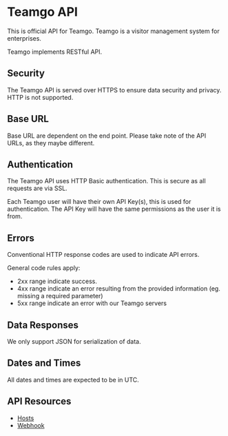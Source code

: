 Teamgo API
==========

This is official API for Teamgo. Teamgo is a visitor management system for enterprises.

Teamgo implements RESTful API. 

Security
--------

The Teamgo API is served over HTTPS to ensure data security and privacy.  HTTP is not supported.

Base URL
--------

Base URL are dependent on the end point. Please take note of the API URLs, as they maybe different.

Authentication
--------------

The Teamgo API uses HTTP Basic authentication. This is secure as all requests are via SSL.

Each Teamgo user will have their own API Key(s), this is used for authentication.  The API Key will have the same permissions as the user it is from.

Errors
------

Conventional HTTP response codes are used to indicate API errors.

General code rules apply:
* 2xx range indicate success.
* 4xx range indicate an error resulting from the provided information (eg. missing a required parameter)
* 5xx range indicate an error with our Teamgo servers


Data Responses
--------------

We only support JSON for serialization of data.

Dates and Times
---------------

All dates and times are expected to be in UTC.

API Resources
-----------------

* [Hosts](https://github.com/teamgovms/api/blob/HOSTS.md)
* [Webhook](https://github.com/teamgovms/api/blob/WEBHOOK.md)
